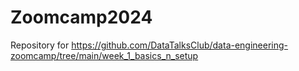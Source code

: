 # Zoomcamp2024
Repository for https://github.com/DataTalksClub/data-engineering-zoomcamp/tree/main/week_1_basics_n_setup 
